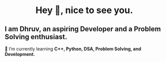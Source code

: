 <h1 align="center">Hey 👋, nice to see you.</h1>
<h2 align="left"><b>I am Dhruv, an aspiring Developer and a Problem Solving enthusiast.</b></h2>

<p align="left">🌱 I’m currently learning <b>C++, Python, DSA, Problem Solving, and Development.</b></p>
